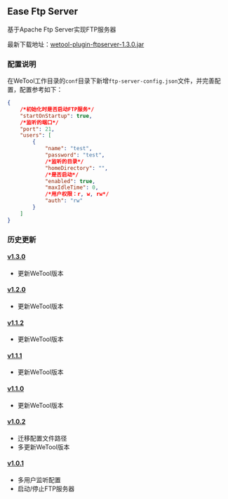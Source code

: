 ## Ease Ftp Server

基于Apache Ftp Server实现FTP服务器

最新下载地址：[wetool-plugin-ftpserver-1.3.0.jar](http://share.qiniu.easepan.xyz/tool/wetool/plugin/wetool-plugin-ftpserver-1.3.0.jar)

### 配置说明

在WeTool工作目录的`conf`目录下新增`ftp-server-config.json`文件，并完善配置，配置参考如下：

```json
{
    /*初始化时是否启动FTP服务*/
    "startOnStartup": true,
    /*监听的端口*/
    "port": 21,
    "users": [
        {
            "name": "test",
            "password": "test",
            /*监听的目录*/
            "homeDirectory": "",
            /*是否启动*/
            "enabled": true,
            "maxIdleTime": 0,
            /*用户权限：r, w, rw*/
            "auth": "rw"
        }
    ]
}
```

### 历史更新

#### [v1.3.0](http://share.qiniu.easepan.xyz/tool/wetool/plugin/wetool-plugin-ftpserver-1.3.0.jar)

- 更新WeTool版本

#### [v1.2.0](http://share.qiniu.easepan.xyz/tool/wetool/plugin/wetool-plugin-ftpserver-1.2.0.jar)

- 更新WeTool版本

#### [v1.1.2](http://share.qiniu.easepan.xyz/tool/wetool/plugin/wetool-plugin-ftpserver-1.1.2.jar)

- 更新WeTool版本

#### [v1.1.1](http://share.qiniu.easepan.xyz/tool/wetool/plugin/wetool-plugin-ftpserver-1.1.1.jar)

- 更新WeTool版本

#### [v1.1.0](http://share.qiniu.easepan.xyz/tool/wetool/plugin/wetool-plugin-ftpserver-1.1.0.jar)

- 更新WeTool版本

#### [v1.0.2](http://share.qiniu.easepan.xyz/tool/wetool/plugin/wetool-plugin-ftpserver-1.0.2.jar)

- 迁移配置文件路径
- 多更新WeTool版本

#### [v1.0.1](http://share.qiniu.easepan.xyz/tool/wetool/plugin/wetool-plugin-ftpserver-1.0.1.jar)

- 多用户监听配置
- 启动/停止FTP服务器
